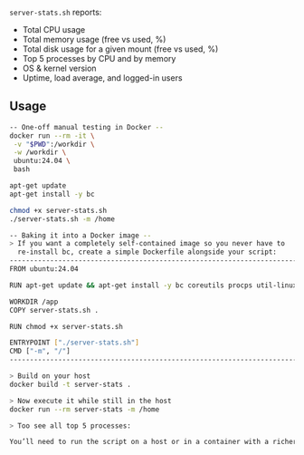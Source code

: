 `server-stats.sh` reports:
- Total CPU usage
- Total memory usage (free vs used, %)
- Total disk usage for a given mount (free vs used, %)
- Top 5 processes by CPU and by memory
- OS & kernel version
- Uptime, load average, and logged-in users

## Usage

```bash
-- One-off manual testing in Docker --
docker run --rm -it \
 -v "$PWD":/workdir \
 -w /workdir \
 ubuntu:24.04 \
 bash

apt-get update
apt-get install -y bc

chmod +x server-stats.sh          
./server-stats.sh -m /home 

-- Baking it into a Docker image --
> If you want a completely self-contained image so you never have to
  re-install bc, create a simple Dockerfile alongside your script:
-----------------------------------------------------------------------
FROM ubuntu:24.04

RUN apt-get update && apt-get install -y bc coreutils procps util-linux

WORKDIR /app
COPY server-stats.sh .

RUN chmod +x server-stats.sh

ENTRYPOINT ["./server-stats.sh"]
CMD ["-m", "/"]
-----------------------------------------------------------------------

> Build on your host
docker build -t server-stats .

> Now execute it while still in the host
docker run --rm server-stats -m /home

> Too see all top 5 processes:

You’ll need to run the script on a host or in a container with a richer PID namespace (for example, with Docker’s ```--pid=host```) so that system daemons, background services, and any other containers’ processes show up in your ps output.
